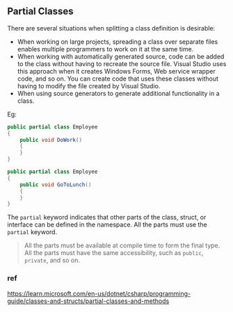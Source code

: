 ## Partial Classes
There are several situations when splitting a class definition is desirable:

-   When working on large projects, spreading a class over separate files enables multiple programmers to work on it at the same time.
-   When working with automatically generated source, code can be added to the class without having to recreate the source file. Visual Studio uses this approach when it creates Windows Forms, Web service wrapper code, and so on. You can create code that uses these classes without having to modify the file created by Visual Studio.
-   When using source generators to generate additional functionality in a class.


Eg:
```cs
public partial class Employee
{
    public void DoWork()
    {
    }
}

public partial class Employee
{
    public void GoToLunch()
    {
    }
}
```

The `partial` keyword indicates that other parts of the class, struct, or interface can be defined in the namespace. All the parts must use the `partial` keyword. 

> All the parts must be available at compile time to form the final type. All the parts must have the same accessibility, such as `public`, `private`, and so on.

### ref
https://learn.microsoft.com/en-us/dotnet/csharp/programming-guide/classes-and-structs/partial-classes-and-methods
